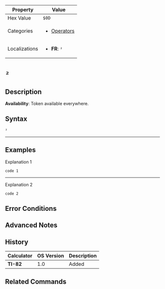 | Property      | Value |
|---------------|-------|
| Hex Value     | `$0D`|
| Categories    | <ul><li>[Operators](<../categories/Operators.md>)</li></ul> |
| Localizations | <ul><li><b>FR</b>: `²`</li></ul> |

# `²`

## Description



<b>Availability</b>: Token available everywhere.

## Syntax
`²`

<hr>

## Examples

Explanation 1
```ti-basic
code 1
```
---
Explanation 2
```ti-basic
code 2
```

## Error Conditions


## Advanced Notes


## History
| Calculator | OS Version | Description |
|------------|------------|-------------|
| <b>TI-82</b> | 1.0 | Added |

## Related Commands

